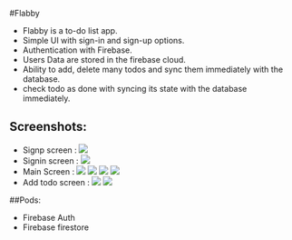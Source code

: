 #Flabby 

-  Flabby is a to-do list app.
-  Simple UI with sign-in and sign-up options.
-  Authentication with Firebase.
- Users Data are stored in the firebase cloud.
-  Ability to add, delete many todos and sync them immediately with the database.
- check todo as done with syncing its state with the database immediately.
## Screenshots:
- Signp screen :
![](Screenshots/filename%20signp.png)
- Signin screen :
![](Screenshots/filename%20signin.png)
- Main Screen :
![](Screenshots/filename%20mainScreen.png) 
![](Screenshots/filename%20mainScreen2.png)
![](Screenshots/filename%20checkBoxMain.png)
![](Screenshots/filename%20deleteAlert.png)
- Add todo screen :
![](Screenshots/filename%20addTodoPopup.png)
![](Screenshots/filename%20popUpAlert.png)

##Pods:
- Firebase Auth
- Firebase firestore

